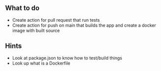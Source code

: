 ## What to do

- Create action for pull request that run tests
- Create action for push on main that builds the app and create a docker image with built source


## Hints
- Look at package.json to know how to test/build things
- Look up what is a Dockerfile
